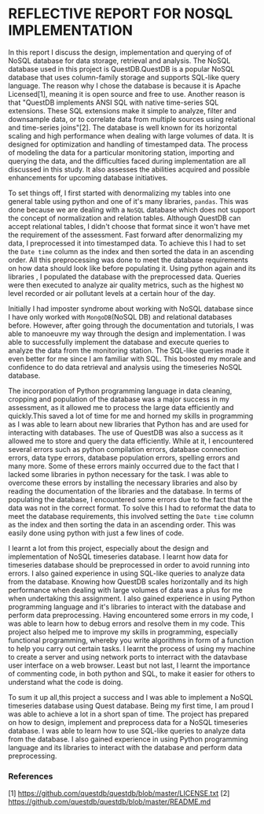 # REFLECTIVE REPORT FOR NOSQL IMPLEMENTATION

In this report I discuss the design, implementation and querying of of NoSQL database for data storage, retrieval and  analysis.
The NoSQL database used in this project  is QuestDB.QuestDB is a popular NoSQL database that uses column-family storage and supports SQL-like query language.
The reason why I chose the database is because it is Apache Licensed[1], meaning it is open source and free to use. Another reason is that "QuestDB implements ANSI SQL with native time-series SQL extensions. These SQL extensions make it simple to analyze, filter and downsample data, or to correlate data from multiple sources using relational and time-series joins"[2]. The database is well known for its horizontal scaling and high performance when dealing with large volumes of data.
It is designed for optimization and handling of timestamped data. The process of modeling the data for a particular monitoring station, importing and querying the data,
 and the difficulties faced during implementation are all discussed in this study. It also assesses the abilities acquired and possible enhancements for upcoming 
 database initiatives.

To set things off, I first started with denormalizing my tables into one general table using python and one of it's many libraries, `pandas`. This was done because we are dealing with a `NoSQL` database which does not support the concept of normalization and relation tables. Although QuestDB can accept relational tables, I didn't choose that format since it won't have met the requirement of the assessment. Fast forward after denormalizing my data, I preprocessed it into timestamped data. To achieve this I had to set the `Date time` column as the index and then sorted the data in an ascending order. All this preprocessing was done to meet the database requirements on how data should look like before populating it.
Using python again and its libraries , I populated the database with the preprocessed data. Queries were then executed to analyze air quality metrics, such as the highest `NO` level recorded or air pollutant levels at a certain hour of the day.

Initially I had imposter syndrome about working with NoSQL database since I have only worked with `MongoDB`(NoSQL DB) and relational databases before. However, after going through the documentation and tutorials, I was able to manoeuvre my way through the design and implementation. I was able to successfully implement the database and execute queries to analyze the data from the monitoring station. The SQL-like queries made it even better for me since I am familiar with SQL. This boosted my morale and confidence to do data retrieval and analysis using the timeseries NoSQL database.

The incorporation of Python programming language in data cleaning, cropping and population of the database was a major success in my assessment, as it allowed me to process the large data efficiently and quickly.This saved a lot of time for me and horned my skills in programming as I was able to learn about new libraries that Python has and are used for interacting with databases. The use of QuestDB was also a success as it allowed me to store and query the data efficiently. While at it, I encountered several errors such as python compilation errors, database connection errors, data type errors, database population errors, spelling errors and many more. 
Some of these errors mainly occurred due to the fact that I lacked some libraries in python necessary for the task. I was able to overcome these errors by installing the necessary libraries and also by reading the documentation of the libraries and the database. In terms of populating the database, I encountered some errors due to the fact that the data was not in the correct format. To solve this I had to reformat the data to meet the database requirements, this involved setting the `Date time` column as the index and then sorting the data in an ascending order. This was easily done using python with just a few lines of code.

I learnt a lot from this project, especially about the design and implementation of NoSQL timeseries database. I learnt how data for timeseries database should be preprocessed in order to avoid running into errors. I also gained experience in using SQL-like queries to analyze data from the database. Knowing how QuestDB scales horizontally and its high performance when dealing with large volumes of data was a plus for me when undertaking this assignment. I also gained experience in using Python programming language and it's libraries to interact with the database and perform data preprocessing. Having encountered some errors in my code, I was able to learn how to debug errors and resolve them in my code. This project also helped me to improve my skills in programming, especially functional programming, whereby you write algorithms in form of a function to help you carry out certain tasks. I learnt the process of using my machine to create a server and using network ports to interract with the datavbase user interface on a web browser. Least but not last, I learnt the importance of commenting code, in both python and SQL, to make it easier for others to understand what the code is doing.

To sum it up all,this project a success and I was able to implement a NoSQL timeseries database using Quest database. Being my first time, I am proud I was able to achieve a lot in a short span of time. The project has prepared on how to design, implement and preprocess data for a NoSQL timeseries database. I was able to learn how to use SQL-like queries to analyze data from the database. I also gained experience in using Python programming language and its libraries to interact with the database and perform data preprocessing.
### References
[1] https://github.com/questdb/questdb/blob/master/LICENSE.txt
[2] https://github.com/questdb/questdb/blob/master/README.md





